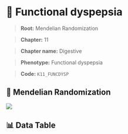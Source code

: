 # 🧪 Functional dyspepsia

> **Root:** Mendelian Randomization

> **Chapter:** 11  

> **Chapter name:** Digestive

> **Phenotype:** Functional dyspepsia  

> **Code:** `K11_FUNCDYSP`

## 🧬 Mendelian Randomization  

<img src="/MR/Figures/Forward/K11_FUNCDYSP.png"/>

## 📊 Data Table

<CsvTableMRF src="/MR_Data/Forward/K11_FUNCDYSP.csv"/>
